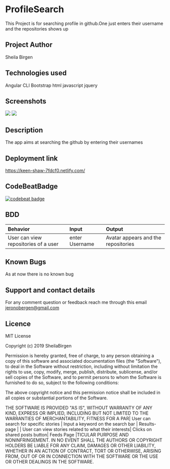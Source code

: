 # ProfileSearch

This Project is for searching profile in github.One just enters their username and the repositories shows up

## Project Author

Sheila Birgen

## Technologies used
Angular CLI
Bootstrap
html
javascript
jquery

## Screenshots
<img src='./assets/git1.png'>
<img src ='./assets/git2.png'>


## Description
The app aims at searching the github  by entering their usernames 

## Deployment link
https://keen-shaw-7fdcf0.netlify.com/

## CodeBeatBadge

[![codebeat badge](https://codebeat.co/badges/81928f41-d921-4e36-a98a-94dbb7378051)](https://codebeat.co/projects/github-com-sheilabirgen-profile-search-master)

## BDD
| Behavior | Input    | Output   |
| :------------- | :------------- | :------------- |
| User can view repositories of a user | enter Username | Avatar appears and the repositories |







## Known Bugs

As at now there is no known bug

## Support and contact details

For any comment question or feedback reach me through this email jeronobergen@gmail.com

## Licence

MIT License

Copyright (c) 2019 SheilaBirgen

Permission is hereby granted, free of charge, to any person obtaining a copy
of this software and associated documentation files (the "Software"), to deal
in the Software without restriction, including without limitation the rights
to use, copy, modify, merge, publish, distribute, sublicense, and/or sell
copies of the Software, and to permit persons to whom the Software is
furnished to do so, subject to the following conditions:

The above copyright notice and this permission notice shall be included in all
copies or substantial portions of the Software.

THE SOFTWARE IS PROVIDED "AS IS", WITHOUT WARRANTY OF ANY KIND, EXPRESS OR
IMPLIED, INCLUDING BUT NOT LIMITED TO THE WARRANTIES OF MERCHANTABILITY,
FITNESS FOR A PAR| User can search for specific stories | Input a keyword on the search bar | Results-page |
| User can view stories related to what their interests| Clicks on shared posts button| Feeds Page |TICULAR PURPOSE AND NONINFRINGEMENT. IN NO EVENT SHALL THE
AUTHORS OR COPYRIGHT HOLDERS BE LIABLE FOR ANY CLAIM, DAMAGES OR OTHER
LIABILITY, WHETHER IN AN ACTION OF CONTRACT, TORT OR OTHERWISE, ARISING FROM,
OUT OF OR IN CONNECTION WITH THE SOFTWARE OR THE USE OR OTHER DEALINGS IN THE
SOFTWARE.